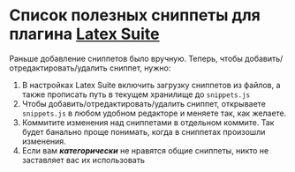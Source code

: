# Список полезных сниппеты для плагина [Latex Suite](https://obsidian.md/plugins?id=latex-suite)
Раньше добавление сниппетов было вручную. Теперь, чтобы добавить/отредактировать/удалить сниппет, нужно:
1. В настройках Latex Suite включить загрузку сниппетов из файлов, а также прописать путь в текущем хранилище до `snippets.js`
2. Чтобы добавить/отредактировать/удалить сниппет, открываете `snippets.js` в любом удобном редакторе и меняете так, как желаете.
3. Коммитите изменения над сниппетами в отдельном коммите. Так будет банально проще понимать, когда в сниппетах произошли изменения.
4. Если вам ***категорически*** не нравятся общие сниппеты, никто не заставляет вас их использовать